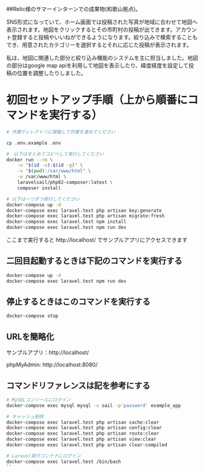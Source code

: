 ##Relic様のサマーインターンでの成果物(和歌山拠点)。

SNS形式になっていて、ホーム画面では投稿された写真が地域に合わせて地図へ表示されます。地図をクリックするとその市町村の投稿が出てきます。アカウント登録すると投稿やいいねができるようになります。絞り込みで検索することもでき、用意されたカテゴリーを選択するとそれに応じた投稿が表示されます。

私は、地図に関連した部分と絞り込み機能のシステムを主に担当しました。地図の部分はgoogle map apiを利用して地図を表示したり、緯度経度を設定して投稿の位置を調整したりしました。



# 初回セットアップ手順（上から順番にコマンドを実行する）

```sh
# 作業ディレクトリに移動して作業を進めてください 

cp .env.example .env

#　以下はまとめてコピペして実行してください
docker run --rm \
    -u "$(id -u):$(id -g)" \
    -v "$(pwd):/var/www/html" \
    -w /var/www/html \
    laravelsail/php82-composer:latest \
    composer install

# 以下は一つずつ実行してください
docker-compose up -d
docker-compose exec laravel.test php artisan key:generate
docker-compose exec laravel.test php artisan migrate:fresh
docker-compose exec laravel.test npm install
docker-compose exec laravel.test npm run dev
```

ここまで実行すると http://localhost/ でサンプルアプリにアクセスできます

## 二回目起動するときは下記のコマンドを実行する

```sh
docker-compose up -d
docker-compose exec laravel.test npm run dev
```

## 停止するときはこのコマンドを実行する

```sh
docker-compose stop
```

## URLを簡略化
サンプルアプリ：http://localhost/

phpMyAdmin: http://localhost:8080/

## コマンドリファレンスは記を参考にする

```sh
# MySQLコンソールにログイン
docker-compose exec mysql mysql -u sail -p'password' example_app

# キャッシュ削除
docker-compose exec laravel.test php artisan cache:clear
docker-compose exec laravel.test php artisan config:clear
docker-compose exec laravel.test php artisan route:clear
docker-compose exec laravel.test php artisan view:clear
docker-compose exec laravel.test php artisan clear-compiled

# Laravel実行コンテナにログイン
docker-compose exec laravel.test /bin/bash
``

